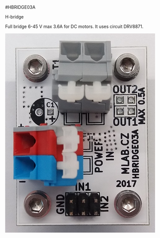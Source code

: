 <!--- PrjInfo ---> <!--- Please remove this line after manually editing --->
<!--- 00a56be08b96043df9e37d6aff7b6990 --->
<!--- Created:20170112-18:22: ---> 
<!--- Author:Mlab: ---> 
<!--- AuthorEmail:mlab@mlab.cz: ---> 
<!--- Tags:imported: ---> 
<!--- Ust:[End: ---> 
<!--- Name:HBRIDGE03A: --->
#HBRIDGE03A 
<!--- LongName --->
H-bridge
<!--- ELongName ---> 

<!--- Lead --->
Full bridge 6-45 V max 3.6A for DC motors. It uses circuit DRV8871.
<!--- ELead ---> 

![LeadImg](HBRIDGE03A_Top_Small.JPG) 


​
​
<!--- Description --->
<!--- EDescription --->
<!--- Content --->
<!--- EContent --->
            